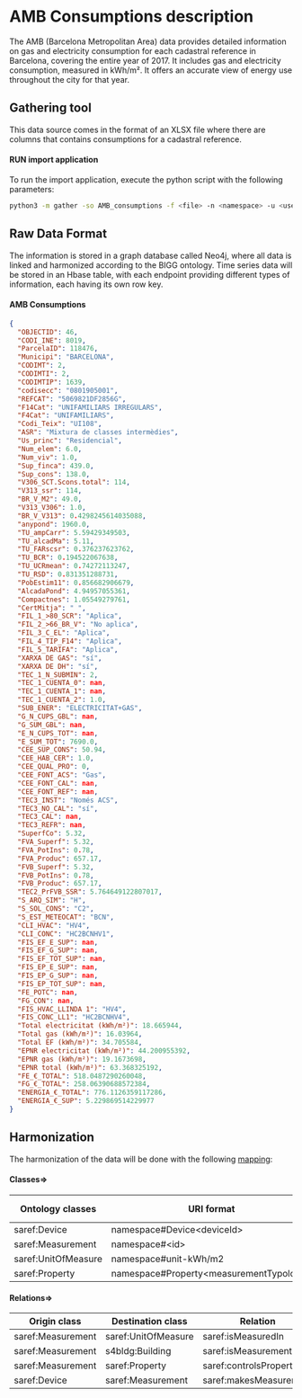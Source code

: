 # AMB Consumptions description

The AMB (Barcelona Metropolitan Area) data provides detailed information on gas and electricity consumption for each
cadastral reference in Barcelona, covering the entire year of 2017. It includes gas and electricity consumption,
measured in kWh/m². It offers an accurate view of energy use throughout the city for that year.

## Gathering tool

This data source comes in the format of an XLSX file where there are columns that contains consumptions for a cadastral
reference.

#### RUN import application

To run the import application, execute the python script with the following parameters:

```bash
python3 -m gather -so AMB_consumptions -f <file> -n <namespace> -u <user_importing> -tz <file_timezone> -st <storage>
```

## Raw Data Format

The information is stored in a graph database called Neo4j, where all data is linked and harmonized according to the
BIGG ontology. Time series data will be stored in an Hbase table, with each endpoint providing different types of
information, each having its own row key.

#### AMB Consumptions

````json
{
  "OBJECTID": 46,
  "CODI_INE": 8019,
  "ParcelaID": 118476,
  "Municipi": "BARCELONA",
  "CODIMT": 2,
  "CODIMTI": 2,
  "CODIMTIP": 1639,
  "codisecc": "0801905001",
  "REFCAT": "5069821DF2856G",
  "F14Cat": "UNIFAMILIARS IRREGULARS",
  "F4Cat": "UNIFAMILIARS",
  "Codi_Teix": "UI108",
  "ASR": "Mixtura de classes intermèdies",
  "Us_princ": "Residencial",
  "Num_elem": 6.0,
  "Num_viv": 1.0,
  "Sup_finca": 439.0,
  "Sup_cons": 138.0,
  "V306_SCT.Scons.total": 114,
  "V313_ssr": 114,
  "BR_V_M2": 49.0,
  "V313_V306": 1.0,
  "BR_V_V313": 0.4298245614035088,
  "anypond": 1960.0,
  "TU_ampCarr": 5.59429349503,
  "TU_alcadMa": 5.11,
  "TU_FARscsr": 0.376237623762,
  "TU_BCR": 0.194522067638,
  "TU_UCRmean": 0.74272113247,
  "TU_RSD": 0.831351288731,
  "PobEstim11": 0.856682906679,
  "AlcadaPond": 4.94957055361,
  "Compactnes": 1.05549279761,
  "CertMitja": " ",
  "FIL_1_>80_SCR": "Aplica",
  "FIL_2_>66_BR_V": "No aplica",
  "FIL_3_C_EL": "Aplica",
  "FIL_4_TIP_F14": "Aplica",
  "FIL_5_TARIFA": "Aplica",
  "XARXA DE GAS": "sí",
  "XARXA DE DH": "sí",
  "TEC_1_N_SUBMIN": 2,
  "TEC_1_CUENTA_0": nan,
  "TEC_1_CUENTA_1": nan,
  "TEC_1_CUENTA_2": 1.0,
  "SUB_ENER": "ELECTRICITAT+GAS",
  "G_N_CUPS_GBL": nan,
  "G_SUM_GBL": nan,
  "E_N_CUPS_TOT": nan,
  "E_SUM_TOT": 7690.0,
  "CEE_SUP_CONS": 50.94,
  "CEE_HAB_CER": 1.0,
  "CEE_QUAL_PRO": 0,
  "CEE_FONT_ACS": "Gas",
  "CEE_FONT_CAL": nan,
  "CEE_FONT_REF": nan,
  "TEC3_INST": "Només ACS",
  "TEC3_NO_CAL": "sí",
  "TEC3_CAL": nan,
  "TEC3_REFR": nan,
  "SuperfCo": 5.32,
  "FVA_Superf": 5.32,
  "FVA_PotIns": 0.78,
  "FVA_Produc": 657.17,
  "FVB_Superf": 5.32,
  "FVB_PotIns": 0.78,
  "FVB_Produc": 657.17,
  "TEC2_PrFVB_SSR": 5.764649122807017,
  "S_ARQ_SIM": "H",
  "S_SOL_CONS": "C2",
  "S_EST_METEOCAT": "BCN",
  "CLI_HVAC": "HV4",
  "CLI_CONC": "HC2BCNHV1",
  "FIS_EF_E_SUP": nan,
  "FIS_EF_G_SUP": nan,
  "FIS_EF_TOT_SUP": nan,
  "FIS_EP_E_SUP": nan,
  "FIS_EP_G_SUP": nan,
  "FIS_EP_TOT_SUP": nan,
  "FE_POTC": nan,
  "FG_CON": nan,
  "FIS_HVAC_LLINDA 1": "HV4",
  "FIS_CONC_LL1": "HC2BCNHV4",
  "Total electricitat (kWh/m²)": 18.665944,
  "Total gas (kWh/m²)": 16.03964,
  "Total EF (kWh/m²)": 34.705584,
  "EPNR electricitat (kWh/m²)": 44.200955392,
  "EPNR gas (kWh/m²)": 19.1673698,
  "EPNR total (kWh/m²)": 63.368325192,
  "FE_€_TOTAL": 518.0487290260048,
  "FG_€_TOTAL": 258.06390688572384,
  "ENERGIA_€_TOTAL": 776.1126359117286,
  "ENERGIA_€_SUP": 5.229869514229977
}
````

## Harmonization

The harmonization of the data will be done with the following [mapping](mapping.yaml):

#### Classes=>

| Ontology classes    | URI format                                    | Transformation actions |
|---------------------|-----------------------------------------------|------------------------|
| saref:Device        | namespace#Device&lt;deviceId&gt;              |                        |
| saref:Measurement   | namespace#&lt;id&gt;                          |                        |
| saref:UnitOfMeasure | namespace#unit-kWh/m2                         |                        |
| saref:Property      | namespace#Property&lt;measurementTypology&gt; |                        |

#### Relations=>

| Origin class      | Destination class   | Relation               |
|-------------------|---------------------|------------------------|
| saref:Measurement | saref:UnitOfMeasure | saref:isMeasuredIn     |
| saref:Measurement | s4bldg:Building     | saref:isMeasurementOf  |
| saref:Measurement | saref:Property      | saref:controlsProperty |
| saref:Device      | saref:Measurement   | saref:makesMeasurement |





